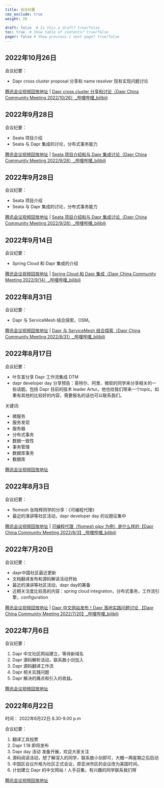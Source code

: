 ```yaml
---
title: 会议纪要
cms_exclude: true
weight: 20

draft: false  # Is this a draft? true/false
toc: true  # Show table of contents? true/false
pager: false # Show previous / next page? true/false
---
```


## 2022年10月26日

会议纪要：

- Dapr cross cluster proposal 分享和 name resolver 现有实现问题讨论

[腾讯会议视频回放地址](https://meeting.tencent.com/user-center/shared-record-info?id=f11f69f8-f8ed-4239-b91e-542c69d41ce3&from=3) | [Dapr cross cluster 分享和讨论（Dapr China Community Meeting 2022/10/26）_哔哩哔哩_bilibili](https://www.bilibili.com/video/BV19W4y1E72F/)

## 2022年9月28日

会议纪要：

- Seata 项目介绍
- Seata 与 Dapr 集成的讨论，分布式事务能力

[腾讯会议视频回放地址](https://meeting.tencent.com/v2/cloud-record/share?id=19ed703c-e7d2-423d-b018-94f5d7c939b4&from=3) | [Seata 项目介绍和与 Dapr 集成讨论（Dapr China Community Meeting 2022/9/28）_哔哩哔哩_bilibili](https://www.bilibili.com/video/BV1Qd4y1i7V2/)

## 2022年9月28日

会议纪要：

- Seata 项目介绍
- Seata 与 Dapr 集成的讨论，分布式事务能力

[腾讯会议视频回放地址](https://meeting.tencent.com/v2/cloud-record/share?id=19ed703c-e7d2-423d-b018-94f5d7c939b4&from=3) | [Seata 项目介绍和与 Dapr 集成讨论（Dapr China Community Meeting 2022/9/28）_哔哩哔哩_bilibili](https://www.bilibili.com/video/BV1Qd4y1i7V2/?vd_source=cd7bcc3fea404f307fadbb696b293c84)

## 2022年9月14日

会议纪要：

- Spring Cloud 和 Dapr 集成的介绍

[腾讯会议视频回放地址](https://meeting.tencent.com/v2/cloud-record/share?id=37f24444-3d48-4f1b-8dcd-2621a40170de&from=3) | [Spring Cloud 和 Dapr 集成（Dapr China Community Meeting 2022/9/14）_哔哩哔哩_bilibili](https://www.bilibili.com/video/BV1nV4y1L7Sv/?vd_source=cd7bcc3fea404f307fadbb696b293c84)

## 2022年8月31日

会议纪要：

- Dapr 与 ServiceMesh 结合探索，OSM。

[腾讯会议视频回放地址](https://meeting.tencent.com/v2/cloud-record/share?id=11e4bc6e-3e1d-4a77-95ca-4c199ee4cb4f&from=3) | [Dapr 与 ServiceMesh 结合探索（Dapr China Community Meeting 2022/8/31）_哔哩哔哩_bilibili](https://www.bilibili.com/video/BV1dV4y1T79g/?vd_source=cd7bcc3fea404f307fadbb696b293c84)

## 2022年8月17日

会议纪要：

- 叶东富分享 Dapr 工作流集成 DTM
- dapr developer day 分享预告：英特尔、阿里、微软的同学来分享相关的一些话题。包括 Dapr 目前的技术 leader Artur。他也给我们带来一个topic。如果有其他的比较好的内容，需要报名的话也可以联系我们。

关键词:

- 微服务
- 服务发现
- 服务器
- 分布式事务
- 数据一致性
- 事务管理
- 数据库事务
- 数据库

[腾讯会议视频回放地址](https://meeting.tencent.com/v2/cloud-record/share?id=27580fbd-6ec1-4b1b-872b-891a57274fdb&from=3) 

## 2022年8月3日

会议纪要：

- flomesh 张晓辉同学的分享：《可编程代理》
- 最近的演讲等社区活动，dapr developer day 的议题征集中

[腾讯会议视频回放地址](https://meeting.tencent.com/user-center/meeting-record/info?meeting_id=1554805986274000896&id=14311201249202778690&from=0) | [可编程代理（flomesh pipy 为例）是什么样的【Dapr China Community Meeting 2022/8/3】\_哔哩哔哩\_bilibili](https://www.bilibili.com/video/BV1nd4y1N73r?spm_id_from=333.999.0.0&vd_source=cd7bcc3fea404f307fadbb696b293c84)


## 2022年7月20日

会议纪要：

- dapr中国社区最近更新
- 文档翻译发布和源码解读活动开始
- 最近的演讲等社区活动，dapr day的筹备
- 近期关注度比较高的内容：spring cloud integration，分布式事务，工作流引擎，configuration 

[腾讯会议视频回放地址](https://meeting.tencent.com/user-center/shared-record-info?id=bd3b3fd3-47bc-4ea5-969f-e7e966ae1e2c&from=7) | [Dapr 中文网站发布！Dapr 落地实践问题讨论 【Dapr China Community Meeting 2022/7/20】\_哔哩哔哩\_bilibili](https://www.bilibili.com/video/BV1Qg411Z7W4?spm_id_from=333.999.0.0&vd_source=cd7bcc3fea404f307fadbb696b293c84)

## 2022年7月6日

会议纪要：

1. Dapr 中文社区网站建立，等待新域名
2. Dapr 源码解析活动，联系敖小剑加入
3. Dapr 源码翻译工作流
4. Dapr 相关实践问题
5. Dapr 解决的痛点和引入的收益。

[腾讯会议视频回放地址](https://meeting.tencent.com/v2/cloud-record/share?id=97077c24-617d-440c-b57c-29ac5397607b&from=3)


## 2022年6月22日

时间： 2022年6月22日 8.30-9.00 p.m

会议纪要：

1. 翻译工具投票
2. Dapr 1.18 即将发布
3. Dapr day 活动 准备开展，欢迎大家关注
4. 源码阅读活动，想了解深入的同学，联系敖小剑即可，大概一两星期之后启动
5. 中国区会议升格为社区正式会议，原亚洲市区的会议改为美国时间。
6. 计划建立 Dapr 的中文网站！人手召集，有兴趣的同学联系我们呀

[腾讯会议视频回放地址](https://meeting.tencent.com/v2/cloud-record/share?id=9606a5cb-b011-4b95-aac8-b60cb5504188&from=3)



